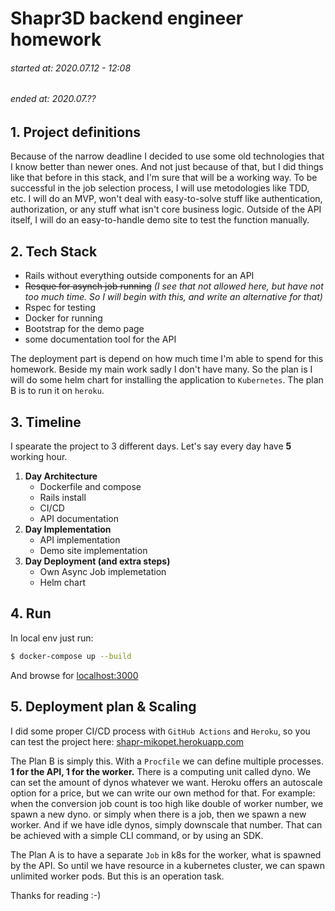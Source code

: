 # Shapr3D backend engineer homework
###### started at: 2020.07.12 - 12:08
###### ended at: 2020.07.??

## 1. Project definitions

Because of the narrow deadline I decided to use some old technologies that I know better than newer ones. And not just because of that, but I did things like that before in this stack, and I'm sure that will be a working way.
To be successful in the job selection process, I will use metodologies like TDD, etc.
I will do an MVP, won't deal with easy-to-solve stuff like authentication, authorization, or any stuff what isn't core business logic.
Outside of the API itself, I will do an easy-to-handle demo site to test the function manually.

## 2. Tech Stack

 - Rails without everything outside components for an API
 - ~~Resque for asynch job running~~
 _(I see that not allowed here, but have not too much time. So I will begin with this, and write an alternative for that)_
 - Rspec for testing
 - Docker for running
 - Bootstrap for the demo page
 - some documentation tool for the API

The deployment part is depend on how much time I'm able to spend for this homework. Beside my main work sadly I don't have many.
So the plan is I will do some helm chart for installing the application to `Kubernetes`.
The plan B is to run it on `heroku`.

## 3. Timeline

I spearate the project to 3 different days. Let's say every day have **5** working hour.
1. **Day Architecture**
   - Dockerfile and compose
   - Rails install
   - CI/CD
   - API documentation
2. **Day Implementation**
   - API implementation
   - Demo site implementation
3. **Day Deployment (and extra steps)**
   - Own Async Job implemetation
   - Helm chart

## 4. Run

In local env just run:
```sh
$ docker-compose up --build
```
And browse for [localhost:3000](http://localhost:3000)

## 5. Deployment plan & Scaling

I did some proper CI/CD process with `GitHub Actions` and `Heroku`, so you can test the project here: [shapr-mikopet.herokuapp.com](https://shapr-mikopet.herokuapp.com)

The Plan B is simply this. With a `Procfile` we can define multiple processes. **1 for the API, 1 for the worker.**
There is a computing unit called dyno. We can set the amount of dynos whatever we want.
Heroku offers an autoscale option for a price, but we can write our own method for that.
For example: when the conversion job count is too high like double of worker number, we spawn a new dyno. or simply when there is a job, then we spawn a new worker. And if we have idle dynos, simply downscale that number.
That can be achieved with a simple CLI command, or by using an SDK.

The Plan A is to have a separate `Job` in k8s for the worker, what is spawned by the API.
So until we have resource in a kubernetes cluster, we can spawn unlimited worker pods.
But this is an operation task.

Thanks for reading :-)

